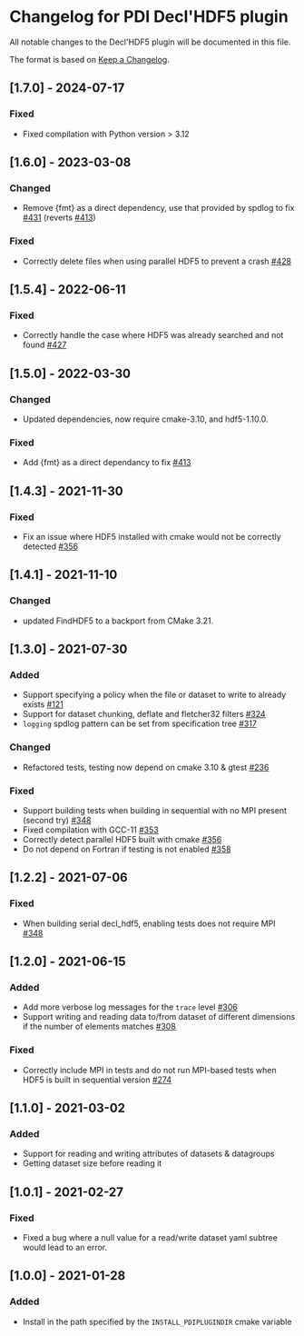 # Changelog for PDI Decl'HDF5 plugin
All notable changes to the Decl'HDF5 plugin will be documented in this file.

The format is based on [Keep a Changelog](https://keepachangelog.com/en/1.0.0/).


## [1.7.0] - 2024-07-17

### Fixed
* Fixed compilation with Python version > 3.12


## [1.6.0] - 2023-03-08

### Changed
* Remove {fmt} as a direct dependency, use that provided by spdlog to fix
  [#431](https://gitlab.maisondelasimulation.fr/pdidev/pdi/-/issues/431)
  (reverts
  [#413](https://gitlab.maisondelasimulation.fr/pdidev/pdi/-/issues/413))

### Fixed
* Correctly delete files when using parallel HDF5 to prevent a crash
  [#428](https://gitlab.maisondelasimulation.fr/pdidev/pdi/-/issues/428)


## [1.5.4] - 2022-06-11

### Fixed
* Correctly handle the case where HDF5 was already searched and not found
  [#427](https://gitlab.maisondelasimulation.fr/pdidev/pdi/-/issues/427)


## [1.5.0] - 2022-03-30

### Changed
* Updated dependencies, now require cmake-3.10, and hdf5-1.10.0.

### Fixed
* Add {fmt} as a direct dependancy to fix
  [#413](https://gitlab.maisondelasimulation.fr/pdidev/pdi/-/issues/413)


## [1.4.3] - 2021-11-30

### Fixed
* Fix an issue where HDF5 installed with cmake would not be correctly detected
  [#356](https://gitlab.maisondelasimulation.fr/pdidev/pdi/-/issues/346)


## [1.4.1] - 2021-11-10

### Changed
* updated FindHDF5 to a backport from CMake 3.21.


## [1.3.0] - 2021-07-30

### Added
* Support specifying a policy when the file or dataset to write to already
  exists [#121](https://gitlab.maisondelasimulation.fr/pdidev/pdi/-/issues/121)
* Support for dataset chunking, deflate and fletcher32 filters
  [#324](https://gitlab.maisondelasimulation.fr/pdidev/pdi/-/issues/324)
* `logging` spdlog pattern can be set from specification tree
  [#317](https://gitlab.maisondelasimulation.fr/pdidev/pdi/-/issues/317)

### Changed
* Refactored tests, testing now depend on cmake 3.10 & gtest
  [#236](https://gitlab.maisondelasimulation.fr/pdidev/pdi/-/issues/236)

### Fixed
* Support building tests when building in sequential with no MPI present
  (second try)
  [#348](https://gitlab.maisondelasimulation.fr/pdidev/pdi/-/issues/348)
* Fixed compilation with GCC-11
  [#353](https://gitlab.maisondelasimulation.fr/pdidev/pdi/-/issues/353)
* Correctly detect parallel HDF5 built with cmake
  [#356](https://gitlab.maisondelasimulation.fr/pdidev/pdi/-/issues/356)
* Do not depend on Fortran if testing is not enabled
  [#358](https://gitlab.maisondelasimulation.fr/pdidev/pdi/-/issues/358)


## [1.2.2] - 2021-07-06

### Fixed
* When building serial decl_hdf5, enabling tests does not require MPI
  [#348](https://gitlab.maisondelasimulation.fr/pdidev/pdi/-/issues/348)


## [1.2.0] - 2021-06-15

### Added
* Add more verbose log messages for the `trace` level
  [#306](https://gitlab.maisondelasimulation.fr/pdidev/pdi/-/issues/306)
* Support writing and reading data to/from dataset of different dimensions if
  the number of elements matches
  [#308](https://gitlab.maisondelasimulation.fr/pdidev/pdi/-/issues/308)

### Fixed
* Correctly include MPI in tests and do not run MPI-based tests when HDF5 is
  built in sequential version
  [#274](https://gitlab.maisondelasimulation.fr/pdidev/pdi/-/issues/274)


## [1.1.0] - 2021-03-02

### Added
* Support for reading and writing attributes of datasets & datagroups
* Getting dataset size before reading it


## [1.0.1] - 2021-02-27

### Fixed
* Fixed a bug where a null value for a read/write dataset yaml subtree would
  lead to an error.


## [1.0.0] - 2021-01-28

### Added
* Install in the path specified by the `INSTALL_PDIPLUGINDIR` cmake variable

